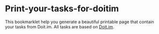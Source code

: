 Print-your-tasks-for-doitim
===========================

This bookmarklet help you generate a beautiful printable page that contain your tasks from Doit.im. All tasks are based on [Doit.im](http://doit.im).

